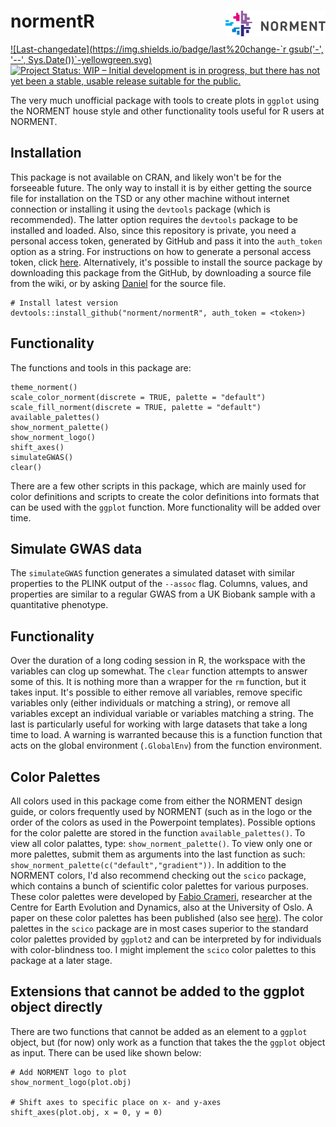 # normentR <img src="man/figures/logo_wname.png" align="right" alt="" width="160" />
[![Last-changedate](https://img.shields.io/badge/last%20change-`r gsub('-', '--', Sys.Date())`-yellowgreen.svg)](/commits/master)[![Project Status: WIP – Initial development is in progress, but there has not yet been a stable, usable release suitable for the public.](https://www.repostatus.org/badges/latest/wip.svg)](https://www.repostatus.org/#wip)

The very much unofficial package with tools to create plots in `ggplot` using the NORMENT house style and other functionality tools useful for R users at NORMENT.

## Installation
This package is not available on CRAN, and likely won't be for the forseeable future. The only way to install it is by either getting the source file for installation on the TSD or any other machine without internet connection or installing it using the `devtools` package (which is recommended). The latter option requires the `devtools` package to be installed and loaded. Also, since this repository is private, you need a personal access token, generated by GitHub and pass it into the `auth_token` option as a string. For instructions on how to generate a personal access token, click [here](https://help.github.com/en/articles/creating-a-personal-access-token-for-the-command-line). Alternatively, it's possible to install the source package by downloading this package from the GitHub, by downloading a source file from the wiki, or by asking [Daniel](mailto:daniel.roelfs@medisin.uio.no) for the source file.
```{r, eval = FALSE}
# Install latest version
devtools::install_github("norment/normentR", auth_token = <token>)
```

## Functionality
The functions and tools in this package are:
```{r, eval = FALSE}
theme_norment()
scale_color_norment(discrete = TRUE, palette = "default")
scale_fill_norment(discrete = TRUE, palette = "default")
available_palettes()
show_norment_palette()
show_norment_logo()
shift_axes()
simulateGWAS()
clear()
```

There are a few other scripts in this package, which are mainly used for color definitions and scripts to create the color definitions into formats that can be used with the `ggplot` function. More functionality will be added over time.

## Simulate GWAS data
The `simulateGWAS` function generates a simulated dataset with similar properties to the PLINK output of the `--assoc` flag. Columns, values, and properties are similar to a regular GWAS from a UK Biobank sample with a quantitative phenotype.

## Functionality
Over the duration of a long coding session in R, the workspace with the variables can clog up somewhat. The `clear` function attempts to answer some of this. It is nothing more than a wrapper for the `rm` function, but it takes input. It's possible to either remove all variables, remove specific variables only (either individuals or matching a string), or remove all variables except an individual variable or variables matching a string. The last is particularly useful for working with large datasets that take a long time to load. A warning is warranted because this is a function function that acts on the global environment (`.GlobalEnv`) from the function environment.

## Color Palettes
All colors used in this package come from either the NORMENT design guide, or colors frequently used by NORMENT (such as in the logo or the order of the colors as used in the Powerpoint templates). Possible options for the color palette are stored in the function `available_palettes()`. To view all color palattes, type: `show_norment_palette()`. To view only one or more palettes, submit them as arguments into the last function as such: `show_norment_palette(c("default","gradient"))`.
In addition to the NORMENT colors, I'd also recommend checking out the `scico` package, which contains a bunch of scientific color palettes for various purposes. These color palettes were developed by [Fabio Crameri](http://www.fabiocrameri.ch/colourmaps.php), researcher at the Centre for Earth Evolution and Dynamics, also at the University of Oslo. A paper on these color palettes has been published (also see [here](https://www.geosci-model-dev.net/11/2541/2018/)). The color palettes in the `scico` package are in most cases superior to the standard color palettes provided by `ggplot2` and can be interpreted by for individuals with color-blindness too. I might implement the `scico` color palettes to this package at a later stage.

## Extensions that cannot be added to the ggplot object directly
There are two functions that cannot be added as an element to a `ggplot` object, but (for now) only work as a function that takes the the `ggplot` object as input. There can be used like shown below:
```{r, eval = FALSE}
# Add NORMENT logo to plot
show_norment_logo(plot.obj)

# Shift axes to specific place on x- and y-axes
shift_axes(plot.obj, x = 0, y = 0)
```
